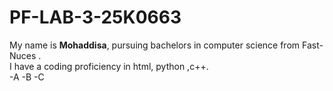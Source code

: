# PF-LAB-3-25K0663
My name is **Mohaddisa**, pursuing bachelors in computer science from Fast-Nuces .
</br>
I have a coding proficiency in html, python ,c++.
</br>
-A
-B
-C
